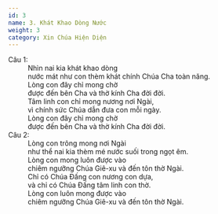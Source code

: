 ```yaml
---
id: 3
name: 3. Khát Khao Dòng Nước
weight: 3
category: Xin Chúa Hiện Diện
---
```

<dl><dt>Câu 1:</dt><dd data-verse="1">Nhìn nai kia khát khao dòng <br/>nước mát như con thèm khát chính Chúa Cha toàn năng. <br/>Lòng con đây chỉ mong chờ <br/>được đến bên Cha và thờ kính Cha đời đời. <br/>Tâm linh con chỉ mong nương nơi Ngài, <br/>vì chính sức Chúa dẫn đưa con mỗi ngày. <br/>Lòng con đây chỉ mong chờ <br/>được đến bên Cha và thờ kính Cha đời đời. </dd><dt>Câu 2:</dt><dd data-verse="2">Lòng con trông mong nơi Ngài <br/>như thể nai kia thèm mé nước suối trong ngọt êm. <br/>Lòng con mong luôn được vào <br/>chiêm ngưỡng Chúa Giê-xu và đến tôn thờ Ngài. <br/>Chỉ có Chúa Đấng con nương con dựa, <br/>và chỉ có Chúa Đấng tâm linh con thờ. <br/>Lòng con luôn mong được vào <br/>chiêm ngưỡng Chúa Giê-xu và đến tôn thờ Ngài. </dd></dl>
